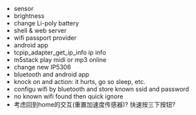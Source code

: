* sensor
* brightness
* change Li-poly battery
* shell & web server
* wifi passport provider
* android app
* tcpip_adapter_get_ip_info ip info
* m5stack play midi or mp3 online
* change new IP5306
* bluetooth and android app
* knock on and action: it hurts, go so sleep, etc.
* configu wifi by bluetooth and store known ssid and password
* no known wifi found then quick ignore
* 考虑回到home的交互(重置加速度传感器)? 快速按三下按钮?

